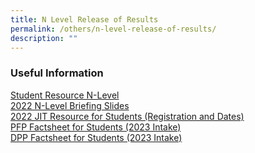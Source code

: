 ```yaml
---
title: N Level Release of Results
permalink: /others/n-level-release-of-results/
description: ""
---
```

### Useful Information

[Student Resource N-Level](/files/Student%20Resource_N-Level.pdf)
<br>
[2022 N-Level Briefing Slides](/files/2022%20N-Level%20Briefing%20Slides.pdf)<br>
[2022 JIT Resource for Students (Registration and Dates)](/files/2021%20%20Key%20Dates%20%20JIT%20resource.pdf) <br>
[PFP Factsheet for Students (2023 Intake)](/files/2022%20PFP%20Factsheet%20for%20Students.pdf) <br>
[DPP Factsheet for Students (2023 Intake)](/files/2022%20DPP%20Factsheet%20for%20Students.pdf) <br>
